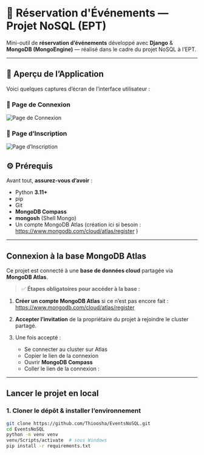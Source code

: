 # 🎉 Réservation d'Événements — Projet NoSQL (EPT)

Mini-outil de **réservation d’événements** développé avec **Django** & **MongoDB (MongoEngine)** — réalisé dans le cadre du projet NoSQL à l’EPT.

---

## 📸 Aperçu de l’Application

Voici quelques captures d’écran de l’interface utilisateur :

### 🔐 Page de Connexion  

![Page de Connexion](static/img/ApercuSite/login.gif)

### 📝 Page d’Inscription  

![Page d’Inscription](static/img/ApercuSite/inscription.gif)

## ⚙️ Prérequis

Avant tout, **assurez-vous d’avoir** :

- Python **3.11+**
- pip
- Git
- **MongoDB Compass**
- **mongosh** (Shell Mongo)
- Un compte MongoDB Atlas (création ici si besoin : <https://www.mongodb.com/cloud/atlas/register> )

---

## Connexion à la base MongoDB Atlas

Ce projet est connecté à une **base de données cloud** partagée via **MongoDB Atlas**.

> ✅ **Étapes obligatoires pour accéder à la base :**

1. **Créer un compte MongoDB Atlas** si ce n’est pas encore fait :
   <https://www.mongodb.com/cloud/atlas/register>

2. **Accepter l’invitation** de la propriétaire du projet à rejoindre le cluster partagé.  

3. Une fois accepté :
   - Se connecter au cluster sur Atlas
   - Copier le lien de la connexion
   - Ouvrir **MongoDB Compass**
   - Coller le lien de la connexion :

---

## Lancer le projet en local

### 1. Cloner le dépôt & installer l’environnement

```bash
git clone https://github.com/Thioosha/EventsNoSQL.git
cd EventsNoSQL
python -m venv venv
venv/Scripts/activate  # sous Windows
pip install -r requirements.txt
